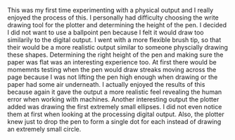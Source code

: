 This was my first time experimenting with a physical output and I really enjoyed the process of this. I personally had difficulty choosing the write drawing tool for the plotter and determining the height of the pen. I decided I did not want to use a ballpoint pen because I felt it would draw too similarily to the digital output. I went with a more flexible brush tip, so that their would be a more realistic output similar to someone physcially drawing these shapes. Determining the right height of the pen and making sure the paper was flat was an interesting experience too. At first there would be momemnts testing when the pen would draw streaks moving across the page because I was not lifting the pen high enough when drawing or the paper had some air underneath. I actually enjoyed the results of this because again it gave the output a more realistic feel revealing the human error when working with machines. Another interesting output the plotter added was drawing the first extremely small ellipses. I did not even notice them at first when looking at the processing digital output. Also, the plotter knew just to drop the pen to form a single dot for each instead of drawing an extremely small circle. 